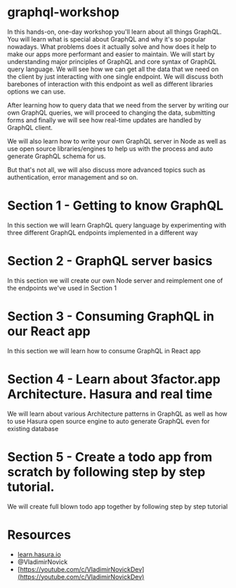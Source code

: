 # graphql-workshop

In this hands-on, one-day workshop you'll learn about all things GraphQL. You will learn what is special about GraphQL and why it's so popular nowadays. What problems does it actually solve and how does it help to make our apps more performant and easier to maintain. We will start by understanding major principles of GraphQL and core syntax of GraphQL query language. We will see how we can get all the data that we need on the client by just interacting with one single endpoint. We will discuss both barebones of interaction with this endpoint as well as different libraries options we can use. 

After learning how to query data that we need from the server by writing our own GraphQL queries, we will proceed to changing the data, submitting forms and finally we will see how real-time updates are handled by GraphQL client. 

We will also learn how to write your own GraphQL server in Node as well as use open source libraries/engines to help us with the process and auto generate GraphQL schema for us. 

But that's not all, we will also discuss more advanced topics such as authentication, error management and so on.


# Section 1 - Getting to know GraphQL

In this section we will learn GraphQL query language by experimenting with three different GraphQL endpoints implemented in a different way

# Section 2 - GraphQL server basics

In this section we will create our own Node server and reimplement one of the endpoints we've used in Section 1

# Section 3 - Consuming GraphQL in our React app

In this section we will learn how to consume GraphQL in React app

# Section 4 - Learn about 3factor.app Architecture. Hasura and real time

We will learn about various Architecture patterns in GraphQL as well as how to use Hasura open source engine to auto generate GraphQL even for existing database

# Section 5 - Create a todo app from scratch by following step by step tutorial.

We will create full blown todo app together by following step by step tutorial


# Resources

- [learn.hasura.io](learn.hasura.io)
- @VladimirNovick
- [https://youtube.com/c/VladimirNovickDev](https://youtube.com/c/VladimirNovickDev)